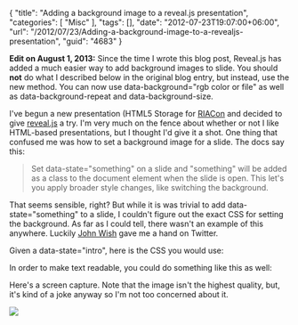 {
	"title": "Adding a background image to a reveal.js presentation",
	"categories": [
		"Misc"
	],
	"tags": [],
	"date": "2012-07-23T19:07:00+06:00",
	"url": "/2012/07/23/Adding-a-background-image-to-a-revealjs-presentation",
	"guid": "4683"
}

<b>Edit on August 1, 2013:</b> Since the time I wrote this blog post, Reveal.js has added a much easier way to add background images to slide. You should <b>not</b> do what I described below in the original blog entry, but instead, use the new method. You can now use data-background="rgb color or file" as well as data-background-repeat and data-background-size. 

I've begun a new presentation (HTML5 Storage for <a href="http://www.riacon.com/">RIACon</a> and decided to give <a href="http://lab.hakim.se/reveal-js/#/">reveal.js</a> a try. I'm very much on the fence about whether or not I like HTML-based presentations, but I thought I'd give it a shot. One thing that confused me was how to set a background image for a slide. The docs say this:
<!--more-->
<blockquote>
Set data-state="something" on a slide and "something" will be added as a class to the document element when the slide is open. This let's you apply broader style changes, like switching the background.
</blockquote>

That seems sensible, right? But while it is was trivial to add data-state="something" to a slide, I couldn't figure out the exact CSS for setting the background. As far as I could tell, there wasn't an example of this anywhere. Luckily <a href="http://www.aliaspooryorik.com/blog/">John Wish</a> gave me a hand on Twitter.

Given a data-state="intro", here is the CSS you would use:

<script src="https://gist.github.com/3166557.js?file=gistfile1.css"></script>

In order to make text readable, you could do something like this as well:

<script src="https://gist.github.com/3166559.js?file=gistfile1.css"></script>

Here's a screen capture. Note that the image isn't the highest quality, but, it's kind of a joke anyway so I'm not too concerned about it.

<img src="http://www.raymondcamden.com/images/screenshot15.png" />